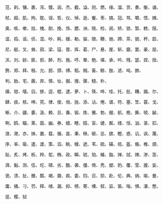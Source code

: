 范、刹、镶、裹、泻、镀、润、杰、截、溢、则、燃、缘、溜、货、奏、衡、诵、

杖、超、肌、拘、耽、误、哲、仪、悼、逝、餐、枣、搞、冠、骂、嚼、悟、摊、

奥、咳、嗽、拄、槐、耐、挽、饰、腮、洲、陪、检、阅、矫、锁、暂、糕、阻、

谊、捣、谣、侦、混、吵、耗、嫂、勒、骏、限、鞭、驰、蹄、茶、貌、杯、跤、

尼、艇、叉、耸、寂、梁、寇、晋、挥、葛、尸、悬、崖、斩、磨、罢、豪、屈、

沃、刘、龄、匪、拒、醉、剂、施、哼、晕、勉、堪、承、吟、残、瑟、捏、扭、

胯、郑、拜、租、允、厨、颈、缚、稻、贼、畜、鲸、肢、滤、吨、肺、

判、胎、宅、蔽、弃、慎、址、掘、搜、骤、糙、朴、

燥、钳、嘻、舀、掺、逗、棍、逮、萝、卜、筷、哗、哇、托、批、糟、蹋、尔、

肆、痰、核、呻、究、律、俊、俏、拢、添、沾、倦、谱、符、塞、笠、蓑、戈、

晰、介、疆、萎、汲、赖、旦、番、锻、炼、雅、勃、艘、航、桅、撕、唬、龇、

咧、鸥、瞄、莱、茵、幽、券、蜡、瞎、陌、盲、键、粼、缕、恬、汹、录、扣、

潋、滟、亦、抹、置、载、循、昙、秉、秧、砸、忌、膑、瞪、惑、讥、讽、蔑、

序、率、瑜、遣、渡、策、滔、眺、幔、遮、苇、硫、磺、缆、盔、骼、椎、颌、

趾、炙、烤、栎、羚、鸵、椭、政、瞬、琥、珀、蝇、脂、掸、拭、辣、渗、澎、

湃、黏、测、伍、坨、啸、劣、酷、袭、僵、倚、秃、塑、豹、覆、莹、援、妄、

诡、溃、扯、撤、瓢、褐、聋、疯、委、钧、召、狈、赴、伦、典、纳、喻、曼、

庸、捅、刁、罚、释、绪、漏、抑、榜、寄、噢、杈、监、笛、嗡、惧、凄、憋、

惩、樱、狱
